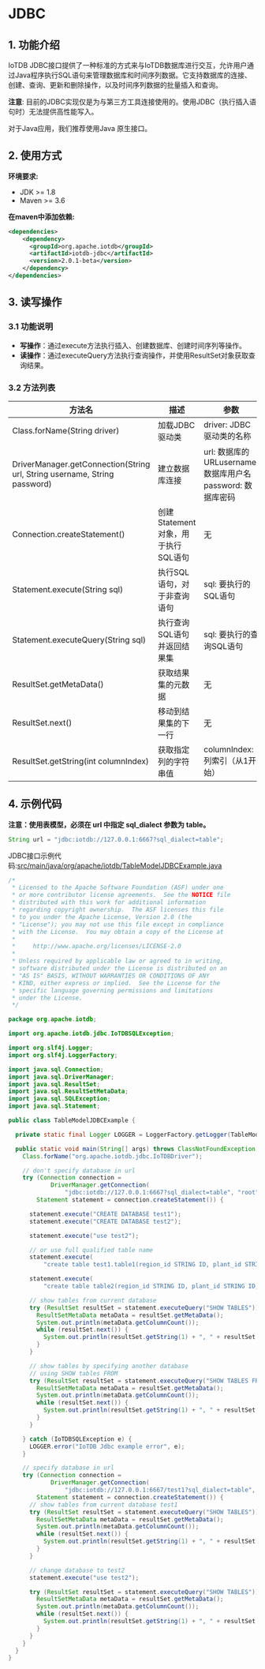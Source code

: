<!--

    Licensed to the Apache Software Foundation (ASF) under one
    or more contributor license agreements.  See the NOTICE file
    distributed with this work for additional information
    regarding copyright ownership.  The ASF licenses this file
    to you under the Apache License, Version 2.0 (the
    "License"); you may not use this file except in compliance
    with the License.  You may obtain a copy of the License at
    
        http://www.apache.org/licenses/LICENSE-2.0
    
    Unless required by applicable law or agreed to in writing,
    software distributed under the License is distributed on an
    "AS IS" BASIS, WITHOUT WARRANTIES OR CONDITIONS OF ANY
    KIND, either express or implied.  See the License for the
    specific language governing permissions and limitations
    under the License.

-->

# JDBC

## 1. 功能介绍

IoTDB JDBC接口提供了一种标准的方式来与IoTDB数据库进行交互，允许用户通过Java程序执行SQL语句来管理数据库和时间序列数据。它支持数据库的连接、创建、查询、更新和删除操作，以及时间序列数据的批量插入和查询。

**注意**: 目前的JDBC实现仅是为与第三方工具连接使用的。使用JDBC（执行插入语句时）无法提供高性能写入。

对于Java应用，我们推荐使用Java 原生接口。

## 2. 使用方式

**环境要求:**

- JDK >= 1.8
- Maven >= 3.6

**在maven中添加依赖:**

```XML
<dependencies>
    <dependency>
      <groupId>org.apache.iotdb</groupId>
      <artifactId>iotdb-jdbc</artifactId>
      <version>2.0.1-beta</version>
    </dependency>
</dependencies>
```

## 3. 读写操作

### 3.1 功能说明

- **写操作**：通过execute方法执行插入、创建数据库、创建时间序列等操作。
- **读操作**：通过executeQuery方法执行查询操作，并使用ResultSet对象获取查询结果。

### 3.2 **方法列表**

| **方法名**                                                   | **描述**                           | **参数**                                                   | **返回值**                          |
| ------------------------------------------------------------ | ---------------------------------- | ---------------------------------------------------------- | ----------------------------------- |
| Class.forName(String driver)                                 | 加载JDBC驱动类                     | driver: JDBC驱动类的名称                                   | Class: 加载的类对象                 |
| DriverManager.getConnection(String url, String username, String password) | 建立数据库连接                     | url: 数据库的URLusername: 数据库用户名password: 数据库密码 | Connection: 数据库连接对象          |
| Connection.createStatement()                                 | 创建Statement对象，用于执行SQL语句 | 无                                                         | Statement: SQL语句执行对象          |
| Statement.execute(String sql)                                | 执行SQL语句，对于非查询语句        | sql: 要执行的SQL语句                                       | boolean: 指示是否返回ResultSet对象  |
| Statement.executeQuery(String sql)                           | 执行查询SQL语句并返回结果集        | sql: 要执行的查询SQL语句                                   | ResultSet: 查询结果集               |
| ResultSet.getMetaData()                                      | 获取结果集的元数据                 | 无                                                         | ResultSetMetaData: 结果集元数据对象 |
| ResultSet.next()                                             | 移动到结果集的下一行               | 无                                                         | boolean: 是否成功移动到下一行       |
| ResultSet.getString(int columnIndex)                         | 获取指定列的字符串值               | columnIndex: 列索引（从1开始）                             | String: 列的字符串值                |

## 4. 示例代码

**注意：使用表模型，必须在 url 中指定 sql_dialect 参数为 table。**

```Java
String url = "jdbc:iotdb://127.0.0.1:6667?sql_dialect=table";
```

JDBC接口示例代码:[src/main/java/org/apache/iotdb/TableModelJDBCExample.java](https://github.com/apache/iotdb/blob/master/example/jdbc/src/main/java/org/apache/iotdb/TableModelJDBCExample.java)


```Java
/*
 * Licensed to the Apache Software Foundation (ASF) under one
 * or more contributor license agreements.  See the NOTICE file
 * distributed with this work for additional information
 * regarding copyright ownership.  The ASF licenses this file
 * to you under the Apache License, Version 2.0 (the
 * "License"); you may not use this file except in compliance
 * with the License.  You may obtain a copy of the License at
 *
 *     http://www.apache.org/licenses/LICENSE-2.0
 *
 * Unless required by applicable law or agreed to in writing,
 * software distributed under the License is distributed on an
 * "AS IS" BASIS, WITHOUT WARRANTIES OR CONDITIONS OF ANY
 * KIND, either express or implied.  See the License for the
 * specific language governing permissions and limitations
 * under the License.
 */

package org.apache.iotdb;

import org.apache.iotdb.jdbc.IoTDBSQLException;

import org.slf4j.Logger;
import org.slf4j.LoggerFactory;

import java.sql.Connection;
import java.sql.DriverManager;
import java.sql.ResultSet;
import java.sql.ResultSetMetaData;
import java.sql.SQLException;
import java.sql.Statement;

public class TableModelJDBCExample {

  private static final Logger LOGGER = LoggerFactory.getLogger(TableModelJDBCExample.class);

  public static void main(String[] args) throws ClassNotFoundException, SQLException {
    Class.forName("org.apache.iotdb.jdbc.IoTDBDriver");

    // don't specify database in url
    try (Connection connection =
            DriverManager.getConnection(
                "jdbc:iotdb://127.0.0.1:6667?sql_dialect=table", "root", "root");
        Statement statement = connection.createStatement()) {

      statement.execute("CREATE DATABASE test1");
      statement.execute("CREATE DATABASE test2");

      statement.execute("use test2");

      // or use full qualified table name
      statement.execute(
          "create table test1.table1(region_id STRING ID, plant_id STRING ID, device_id STRING ID, model STRING ATTRIBUTE, temperature FLOAT MEASUREMENT, humidity DOUBLE MEASUREMENT) with (TTL=3600000)");

      statement.execute(
          "create table table2(region_id STRING ID, plant_id STRING ID, color STRING ATTRIBUTE, temperature FLOAT MEASUREMENT, speed DOUBLE MEASUREMENT) with (TTL=6600000)");

      // show tables from current database
      try (ResultSet resultSet = statement.executeQuery("SHOW TABLES")) {
        ResultSetMetaData metaData = resultSet.getMetaData();
        System.out.println(metaData.getColumnCount());
        while (resultSet.next()) {
          System.out.println(resultSet.getString(1) + ", " + resultSet.getInt(2));
        }
      }

      // show tables by specifying another database
      // using SHOW tables FROM
      try (ResultSet resultSet = statement.executeQuery("SHOW TABLES FROM test1")) {
        ResultSetMetaData metaData = resultSet.getMetaData();
        System.out.println(metaData.getColumnCount());
        while (resultSet.next()) {
          System.out.println(resultSet.getString(1) + ", " + resultSet.getInt(2));
        }
      }

    } catch (IoTDBSQLException e) {
      LOGGER.error("IoTDB Jdbc example error", e);
    }

    // specify database in url
    try (Connection connection =
            DriverManager.getConnection(
                "jdbc:iotdb://127.0.0.1:6667/test1?sql_dialect=table", "root", "root");
        Statement statement = connection.createStatement()) {
      // show tables from current database test1
      try (ResultSet resultSet = statement.executeQuery("SHOW TABLES")) {
        ResultSetMetaData metaData = resultSet.getMetaData();
        System.out.println(metaData.getColumnCount());
        while (resultSet.next()) {
          System.out.println(resultSet.getString(1) + ", " + resultSet.getInt(2));
        }
      }

      // change database to test2
      statement.execute("use test2");

      try (ResultSet resultSet = statement.executeQuery("SHOW TABLES")) {
        ResultSetMetaData metaData = resultSet.getMetaData();
        System.out.println(metaData.getColumnCount());
        while (resultSet.next()) {
          System.out.println(resultSet.getString(1) + ", " + resultSet.getInt(2));
        }
      }
    }
  }
}
```
